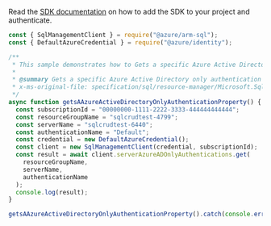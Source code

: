 Read the [SDK documentation](https://github.com/Azure/azure-sdk-for-js/blob/%40azure%2Farm-sql_9.0.1/sdk/sql/arm-sql/README.md) on how to add the SDK to your project and authenticate.

```javascript
const { SqlManagementClient } = require("@azure/arm-sql");
const { DefaultAzureCredential } = require("@azure/identity");

/**
 * This sample demonstrates how to Gets a specific Azure Active Directory only authentication property.
 *
 * @summary Gets a specific Azure Active Directory only authentication property.
 * x-ms-original-file: specification/sql/resource-manager/Microsoft.Sql/preview/2020-11-01-preview/examples/AzureADOnlyAuthGet.json
 */
async function getsAAzureActiveDirectoryOnlyAuthenticationProperty() {
  const subscriptionId = "00000000-1111-2222-3333-444444444444";
  const resourceGroupName = "sqlcrudtest-4799";
  const serverName = "sqlcrudtest-6440";
  const authenticationName = "Default";
  const credential = new DefaultAzureCredential();
  const client = new SqlManagementClient(credential, subscriptionId);
  const result = await client.serverAzureADOnlyAuthentications.get(
    resourceGroupName,
    serverName,
    authenticationName
  );
  console.log(result);
}

getsAAzureActiveDirectoryOnlyAuthenticationProperty().catch(console.error);
```
